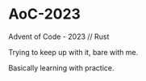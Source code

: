 # AoC-2023
Advent of Code - 2023 // Rust

Trying to keep up with it, bare with me.

Basically learning with practice.
